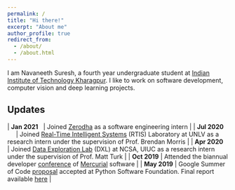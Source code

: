 ```yaml
---
permalink: /
title: "Hi there!"
excerpt: "About me"
author_profile: true
redirect_from: 
  - /about/
  - /about.html
---
```


I am Navaneeth Suresh, a fourth year undergraduate student at [Indian Institute of Technology Kharagpur](http://iitkgp.ac.in/). I like to work on software development, computer vision and deep learning projects.

Updates
-------

| **Jan 2021** &nbsp;                   | Joined [Zerodha](https://zerodha.com/) as a software engineering intern |
| **Jul 2020** &nbsp;&nbsp;&nbsp;&nbsp; | Joined [Real-Time Intelligent Systems](http://rtis.oit.unlv.edu/) (RTIS) Laboratory at UNLV as a research intern under the supervision of Prof. Brendan Morris |
| **Apr 2020**	&nbsp;                  | Joined [Data Exploration Lab](http://dxl.ncsa.illinois.edu/) (DXL) at NCSA, UIUC as a research intern under the supervision of Prof. Matt Turk |
| **Oct 2019**	                        | Attended the biannual developer [conference](https://www.mercurial-scm.org/wiki/5.2sprint) of [Mercurial](https://www.mercurial-scm.org/) software |
| **May 2019**		                | Google Summer of Code [proposal](https://summerofcode.withgoogle.com/archive/2019/projects/6568086956670976/) accepted at Python Software Foundation. Final report available [here](https://medium.com/@themousepotato/google-summer-of-code-2019-report-mercurial-55325a9bf2cb) |
